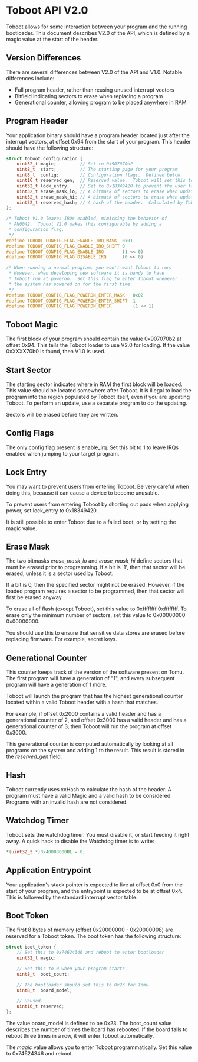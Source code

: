 Toboot API V2.0
===============

Toboot allows for some interaction between your program and the running bootloader.  This document describes V2.0 of the API, which is defined by a magic value at the start of the header.

Version Differences
-------------------

There are several differences between V2.0 of the API and V1.0.  Notable differences include:

* Full program header, rather than reusing unused interrupt vectors
* Bitfield indicating sectors to erase when replacing a program
* Generational counter, allowing program to be placed anywhere in RAM

Program Header
--------------

Your application binary should have a program header located just after the interrupt vectors, at offset 0x94 from the start of your program.  This header should have the following structure:

````c++
struct toboot_configuration {
    uint32_t magic;         // Set to 0x907070b2
    uint8_t  start;         // The starting page for your program
    uint8_t  config;        // Configuration flags.  Defined below.
    uint16_t reserved_gen;  // Reserved value.  Toboot will set this to the generational counter.
    uint32_t lock_entry;    // Set to 0x18349420 to prevent the user from entering Toboot manually.
    uint32_t erase_mask_lo; // A bitmask of sectors to erase when updating the program
    uint32_t erase_mask_hi; // A bitmask of sectors to erase when updating the program
    uint32_t reserved_hash; // A hash of the header.  Calculated by Toboot.
};

/* Toboot V1.0 leaves IRQs enabled, mimicking the behavior of
 * AN0042.  Toboot V2.0 makes this configurable by adding a
 * configuration flag.
 */
#define TOBOOT_CONFIG_FLAG_ENABLE_IRQ_MASK  0x01
#define TOBOOT_CONFIG_FLAG_ENABLE_IRQ_SHIFT 0
#define TOBOOT_CONFIG_FLAG_ENABLE_IRQ       (1 << 0)
#define TOBOOT_CONFIG_FLAG_DISABLE_IRQ      (0 << 0)

/* When running a normal program, you won't want Toboot to run.
 * However, when developing new software it is handy to have
 * Toboot run at poweron.  Set this flag to enter Toboot whenever
 * the system has powered on for the first time.
 */
#define TOBOOT_CONFIG_FLAG_POWERON_ENTER_MASK   0x02
#define TOBOOT_CONFIG_FLAG_POWERON_ENTER_SHIFT  1
#define TOBOOT_CONFIG_FLAG_POWERON_ENTER        (1 << 1)
````

Toboot Magic
------------

The first block of your program should contain the value 0x907070b2 at offset 0x94.  This tells the Toboot loader to use V2.0 for loading.  If the value 0xXXXX70b0 is found, then V1.0 is used.

Start Sector
-------

The starting sector indicates where in RAM the first block will be loaded. This value should be located somewhere after Toboot.  It is illegal to load the program into the region populated by Toboot itself, even if you are updating Toboot.  To perform an update, use a separate program to do the updating.

Sectors will be erased before they are written.

Config Flags
------------

The only config flag present is enable_irq.  Set this bit to 1 to leave IRQs enabled when jumping to your target program.

Lock Entry
----------

You may want to prevent users from entering Toboot.  Be very careful when doing this, because it can cause a device to become unusable.

To prevent users from entering Toboot by shorting out pads when applying power, set lock_entry to 0x18349420.

It is still possible to enter Toboot due to a failed boot, or by setting the magic value.

Erase Mask
----------

The two bitmasks *erase_mask_lo* and *erase_mask_hi* define sectors that must be erased prior to programming.  If a bit is '1', then that sector will be erased, unless it is a sector used by Toboot.

If a bit is 0, then the specified sector might not be erased.  However, if the loaded program requires a sector to be programmed, then that sector will first be erased anyway.

To erase all of flash (except Toboot), set this value to 0xffffffff 0xffffffff.  To erase only the minimum number of sectors, set this value to 0x00000000 0x00000000.

You should use this to ensure that sensitive data stores are erased before replacing firmware.  For example, secret keys.

Generational Counter
--------------------

This counter keeps track of the version of the software present on Tomu.  The first program will have a generation of "1", and every subsequent program will have a generation of 1 more.

Toboot will launch the program that has the highest generational counter located within a valid Toboot header with a hash that matches.

For example, if offset 0x2000 contains a valid header and has a generational counter of 2, and offset 0x3000 has a valid header and has a generational counter of 3, then Toboot will run the program at offset 0x3000.

This generational counter is computed automatically by looking at all programs on the system and adding 1 to the result.  This result is stored in the *reserved_gen* field.

Hash
----

Toboot currently uses xxHash to calculate the hash of the header.  A program must have a valid Magic and a valid hash to be considered.  Programs with an invalid hash are not considered.

Watchdog Timer
--------------

Toboot sets the watchdog timer.  You must disable it, or start feeding it right away.  A quick hack to disable the Watchdog timer is to write:

````c++
*(uint32_t *)0x40088000UL = 0;
````

Application Entrypoint
----------------------

Your application's stack pointer is expected to live at offset 0x0 from the start of your program, and the entrypoint is expected to be at offset 0x4.  This is followed by the standard interrupt vector table.

Boot Token
----------

The first 8 bytes of memory (offset 0x20000000 - 0x20000008) are reserved for a Toboot token.  The boot token has the following structure:

````c++
struct boot_token {
    // Set this to 0x74624346 and reboot to enter bootloader
    uint32_t magic;

    // Set this to 0 when your program starts.
    uint8_t  boot_count;

    // The bootloader should set this to 0x23 for Tomu.
    uint8_t  board_model;

    // Unused.
    uint16_t reserved;
};
````

The value board\_model is defined to be 0x23.  The boot\_count value describes the number of times the board has rebooted.  If the board fails to reboot three times in a row, it will enter Toboot automatically.

The *magic* value allows you to enter Toboot programmatically.  Set this value to 0x74624346 and reboot.